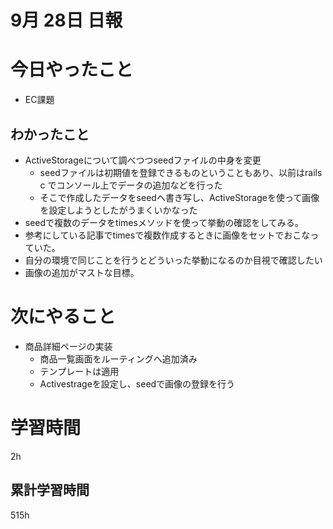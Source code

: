 #  9月 28日 日報

# 今日やったこと
* EC課題 
##  わかったこと
* ActiveStorageについて調べつつseedファイルの中身を変更
  * seedファイルは初期値を登録できるものということもあり、以前はrails c でコンソール上でデータの追加などを行った
  * そこで作成したデータをseedへ書き写し、ActiveStorageを使って画像を設定しようとしたがうまくいかなった
* seedで複数のデータをtimesメソッドを使って挙動の確認をしてみる。
* 参考にしている記事でtimesで複数作成するときに画像をセットでおこなっていた。
 * 自分の環境で同じことを行うとどういった挙動になるのか目視で確認したい
  * 画像の追加がマストな目標。

# 次にやること
* 商品詳細ページの実装
  * 商品一覧画面をルーティングへ追加済み
  * テンプレートは適用
  * Activestrageを設定し、seedで画像の登録を行う

#  学習時間
2h
##  累計学習時間
515h

